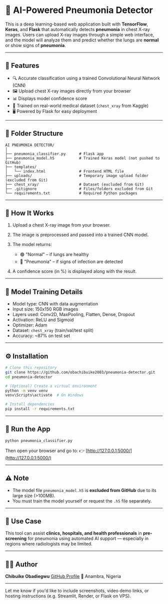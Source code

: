 # 🧠 AI-Powered Pneumonia Detector

This is a deep learning-based web application built with **TensorFlow**, **Keras**, and **Flask** that automatically detects **pneumonia** in chest X-ray images. Users can upload X-ray images through a simple web interface, and the model will analyze them and predict whether the lungs are **normal** or show signs of **pneumonia**.

---

## 🚀 Features

* 🔍 Accurate classification using a trained Convolutional Neural Network (CNN)
* 🖼 Upload chest X-ray images directly from your browser
* 📊 Displays model confidence score
* 🧪 Trained on real-world medical dataset (`chest_xray` from Kaggle)
* 🖥 Powered by Flask for easy deployment

---

## 📁 Folder Structure

```
AI PNEUMONIA DETECTOR/
│
├── pneumonia_classifier.py      # Flask app
├── pneumonia_model.h5           # Trained Keras model (not pushed to GitHub)
├── templates/
│   └── index.html               # Frontend HTML file
├── uploads/                     # Temporary image upload folder (excluded from Git)
├── chest_xray/                  # Dataset (excluded from Git)
├── .gitignore                   # Files/folders excluded from Git
└── requirements.txt             # Required Python packages
```

---

## 📸 How It Works

1. Upload a chest X-ray image from your browser.
2. The image is preprocessed and passed into a trained CNN model.
3. The model returns:

   * 🟢 "Normal" – if lungs are healthy
   * 🔴 "Pneumonia" – if signs of infection are detected
4. A confidence score (in %) is displayed along with the result.

---

## 🧪 Model Training Details

* Model type: CNN with data augmentation
* Input size: 150x150 RGB images
* Layers used: Conv2D, MaxPooling, Flatten, Dense, Dropout
* Activation: ReLU and Sigmoid
* Optimizer: Adam
* Dataset: `chest_xray` (train/val/test split)
* Accuracy: \~87% on test set

---

## ⚙️ Installation

```bash
# Clone this repository
git clone https://github.com/obachibuike2003/pneumonia-detector.git
cd pneumonia-detector

# (Optional) Create a virtual environment
python -m venv venv
venv\Scripts\activate  # On Windows

# Install dependencies
pip install -r requirements.txt
```

---

## 🧬 Run the App

```bash
python pneumonia_classifier.py
```

Then open your browser and go to:
👉 [http://127.0.0.1:5000/](http://127.0.0.1:5000/)

---

## ⚠️ Note

* The model file `pneumonia_model.h5` is **excluded from GitHub** due to its large size (>100MB).
* You must train the model yourself or request the `.h5` file separately.

---

## 🏥 Use Case

This tool can assist **clinics, hospitals, and health professionals** in **pre-screening** for pneumonia using automated AI support — especially in regions where radiologists may be limited.

---

## 🧑‍💻 Author

**Chibuike Obadiegwu**
[GitHub Profile](https://github.com/obachibuike2003)
📍 Anambra, Nigeria

---

Let me know if you'd like to include screenshots, video demo links, or hosting instructions (e.g. Streamlit, Render, or Flask on VPS).
